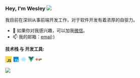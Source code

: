 ### Hey, I'm Wesley <img src="https://media.giphy.com/media/hvRJCLFzcasrR4ia7z/giphy.gif" width="25px">
我目前在深圳从事前端开发工作，对于软件开发有着浓厚的自驱力。

- 💬 如果你对我感兴趣，可以加我[微信](https://raw.githubusercontent.com/pengyw97/Blog/main/Images/pengyw97.PNG)。
- 📫 我的邮箱：[email](mailto:877285030@qq.com):)

**技术栈 与 开发工具:**

<code><img height="20" src="https://raw.githubusercontent.com/github/explore/80688e429a7d4ef2fca1e82350fe8e3517d3494d/topics/javascript/javascript.png"></code>
<code><img height="20" src="https://github.com/likaia/likaia/blob/main/typescript.png"></code>
<code><img height="20" src="https://raw.githubusercontent.com/github/explore/80688e429a7d4ef2fca1e82350fe8e3517d3494d/topics/react/react.png"></code>
<code><img height="20" src="https://raw.githubusercontent.com/github/explore/80688e429a7d4ef2fca1e82350fe8e3517d3494d/topics/vue/vue.png"></code>
<code><img height="20" src="https://raw.githubusercontent.com/github/explore/80688e429a7d4ef2fca1e82350fe8e3517d3494d/topics/git/git.png"></code>
<!-- <code><img height="20" src="https://raw.githubusercontent.com/github/explore/80688e429a7d4ef2fca1e82350fe8e3517d3494d/topics/nodejs/nodejs.png"></code> -->

[<img width="50%" src="https://github-readme-stats.vercel.app/api?username=pengyw97&theme=dark&show_icons=true">](https://metrics.lecoq.io/pengyw97?template=classic)
